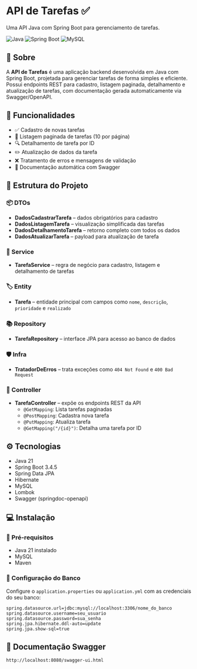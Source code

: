# API de Tarefas ✅  
Uma API Java com Spring Boot para gerenciamento de tarefas.

![Java](https://img.shields.io/badge/Java-21-blue)
![Spring Boot](https://img.shields.io/badge/Spring--Boot-3.4.5-brightgreen)
![MySQL](https://img.shields.io/badge/MySQL-Connector-lightgrey)

## 📖 Sobre

A **API de Tarefas** é uma aplicação backend desenvolvida em Java com Spring Boot, projetada para gerenciar tarefas de forma simples e eficiente. Possui endpoints REST para cadastro, listagem paginada, detalhamento e atualização de tarefas, com documentação gerada automaticamente via Swagger/OpenAPI.

## 🤖 Funcionalidades

- ✅ Cadastro de novas tarefas  
- 📄 Listagem paginada de tarefas (10 por página)
- 🔍 Detalhamento de tarefa por ID  
- ✏️ Atualização de dados da tarefa  
- ❌ Tratamento de erros e mensagens de validação  
- 📖 Documentação automática com Swagger

## 🧩 Estrutura do Projeto

### 📦 DTOs
- **DadosCadastrarTarefa** – dados obrigatórios para cadastro
- **DadosListagemTarefa** – visualização simplificada das tarefas
- **DadosDetalhamentoTarefa** – retorno completo com todos os dados
- **DadosAtualizarTarefa** – payload para atualização de tarefa

### 🧠 Service
- **TarefaService** – regra de negócio para cadastro, listagem e detalhamento de tarefas

### 🏷️ Entity
- **Tarefa** – entidade principal com campos como `nome`, `descrição`, `prioridade` e `realizado`

### 📚 Repository
- **TarefaRepository** – interface JPA para acesso ao banco de dados

### 🛡️ Infra
- **TratadorDeErros** – trata exceções como `404 Not Found` e `400 Bad Request`

### 🎯 Controller
- **TarefaController** – expõe os endpoints REST da API
  - `@GetMapping`: Lista tarefas paginadas
  - `@PostMapping`: Cadastra nova tarefa
  - `@PutMapping`: Atualiza tarefa
  - `@GetMapping("/{id}")`: Detalha uma tarefa por ID

## ⚙️ Tecnologias

- Java 21  
- Spring Boot 3.4.5  
- Spring Data JPA  
- Hibernate  
- MySQL  
- Lombok  
- Swagger (springdoc-openapi)  

## 💻 Instalação

### 🔹 Pré-requisitos
- Java 21 instalado  
- MySQL  
- Maven

### 🔹 Configuração do Banco
Configure o `application.properties` ou `application.yml` com as credenciais do seu banco:

```properties
spring.datasource.url=jdbc:mysql://localhost:3306/nome_do_banco
spring.datasource.username=seu_usuario
spring.datasource.password=sua_senha
spring.jpa.hibernate.ddl-auto=update
spring.jpa.show-sql=true
```

## 📖 Documentação Swagger
`http://localhost:8080/swagger-ui.html`
